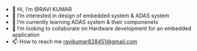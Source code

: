 - 👋 Hi, I’m @RAVI KUMAR
- 👀 I’m interested in design of embedded system & ADAS system
- 🌱 I’m currently learning ADAS system & their componenets 
- 💞️ I’m looking to collaborate on Hardware development for an embedded application
- 📫 How to reach me ravikumar828451@gmail.com

<!---
ravi96610/ravi96610 is a ✨ special ✨ repository because its `README.md` (this file) appears on your GitHub profile.
You can click the Preview link to take a look at your changes.
--->
